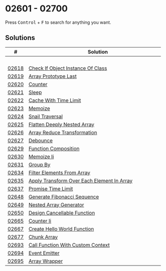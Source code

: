 # 02601 - 02700

Press <kbd>Control</kbd> + <kbd>F</kbd> to search for anything you want.

## Solutions
| # | Solution | Topic | Difficulty |
| --- | --- | --- | --- |
| | &emsp;&emsp;&emsp;&emsp;&emsp;&emsp;&emsp;&emsp;&emsp;&emsp;&emsp;&emsp;&emsp;&emsp;&emsp;&emsp;&emsp;&emsp;&emsp;&emsp;&emsp;&emsp;&emsp;&emsp;&emsp;&emsp;&emsp;&emsp; | &emsp;&emsp;&emsp;&emsp;&emsp;&emsp;&emsp;&emsp;&emsp;&emsp; | |  
| [02618](https://leetcode.com/problems/check-if-object-instance-of-class/) | [Check If Object Instance Of Class](02618-check-if-object-instance-of-class.ts) | `Typescript` | Medium |  
| [02619](https://leetcode.com/problems/array-prototype-last/) | [Array Prototype Last](02619-array-prototype-last.ts) | `Typescript` | Easy |  
| [02620](https://leetcode.com/problems/counter/) | [Counter](02620-counter.ts) | `Typescript` | Easy |  
| [02621](https://leetcode.com/problems/sleep/) | [Sleep](02621-sleep.ts) | `Typescript` | Easy |  
| [02622](https://leetcode.com/problems/cache-with-time-limit/) | [Cache With Time Limit](02622-cache-with-time-limit.ts) | `Typescript` | Medium |  
| [02623](https://leetcode.com/problems/memoize/) | [Memoize](02623-memoize.ts) | `Typescript` | Medium |  
| [02624](https://leetcode.com/problems/snail-traversal/) | [Snail Traversal](02624-snail-traversal.ts) | `Typescript` | Medium |  
| [02625](https://leetcode.com/problems/flatten-deeply-nested-array/) | [Flatten Deeply Nested Array](02625-flatten-deeply-nested-array.ts) | `Typescript` | Medium |  
| [02626](https://leetcode.com/problems/array-reduce-transformation/) | [Array Reduce Transformation](02626-array-reduce-transformation.ts) | `Typescript` | Easy |  
| [02627](https://leetcode.com/problems/debounce/) | [Debounce](02627-debounce.ts) | `Typescript` | Medium |  
| [02629](https://leetcode.com/problems/function-composition/) | [Function Composition](02629-function-composition.ts) | `Typescript` | Easy |  
| [02630](https://leetcode.com/problems/memoize-ii/) | [Memoize Ii](02630-memoize-ii.ts) | `Typescript` | Hard |  
| [02631](https://leetcode.com/problems/group-by/) | [Group By](02631-group-by.ts) | `Typescript` | Medium |  
| [02634](https://leetcode.com/problems/filter-elements-from-array/) | [Filter Elements From Array](02634-filter-elements-from-array.ts) | `Typescript` | Easy |  
| [02635](https://leetcode.com/problems/apply-transform-over-each-element-in-array/) | [Apply Transform Over Each Element In Array](02635-apply-transform-over-each-element-in-array.ts) | `Typescript` | Easy |  
| [02637](https://leetcode.com/problems/promise-time-limit/) | [Promise Time Limit](02637-promise-time-limit.ts) | `Typescript` | Medium |  
| [02648](https://leetcode.com/problems/generate-fibonacci-sequence/) | [Generate Fibonacci Sequence](02648-generate-fibonacci-sequence.ts) | `Typescript` | Easy |  
| [02649](https://leetcode.com/problems/nested-array-generator/) | [Nested Array Generator](02649-nested-array-generator.ts) | `Typescript` | Medium |  
| [02650](https://leetcode.com/problems/design-cancellable-function/) | [Design Cancellable Function](02650-design-cancellable-function.ts) | `Typescript` | Hard |  
| [02665](https://leetcode.com/problems/counter-ii/) | [Counter Ii](02665-counter-ii.ts) | `Typescript` | Easy |  
| [02667](https://leetcode.com/problems/create-hello-world-function/) | [Create Hello World Function](02667-create-hello-world-function.ts) | `Typescript` | Easy |  
| [02677](https://leetcode.com/problems/chunk-array/) | [Chunk Array](02677-chunk-array.ts) | `Typescript` | Easy |  
| [02693](https://leetcode.com/problems/call-function-with-custom-context/) | [Call Function With Custom Context](02693-call-function-with-custom-context.ts) | `Typescript` | Medium |  
| [02694](https://leetcode.com/problems/event-emitter/) | [Event Emitter](02694-event-emitter.ts) | `Typescript` | Medium |  
| [02695](https://leetcode.com/problems/array-wrapper/) | [Array Wrapper](02695-array-wrapper.ts) | `Typescript` | Easy |  